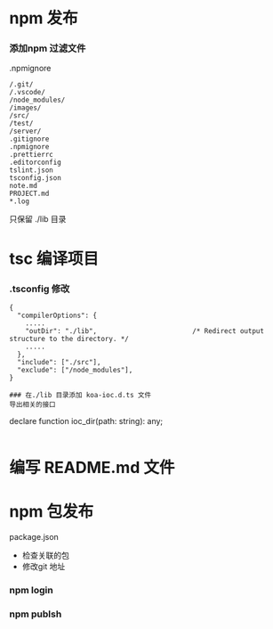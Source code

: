 # npm 发布
### 添加npm 过滤文件
.npmignore
```
/.git/
/.vscode/
/node_modules/
/images/
/src/
/test/
/server/
.gitignore
.npmignore
.prettierrc
.editorconfig
tslint.json
tsconfig.json
note.md
PROJECT.md
*.log
```
只保留 ./lib 目录
# tsc 编译项目
### .tsconfig 修改
```
{
  "compilerOptions": {
    .....
    "outDir": "./lib",                        /* Redirect output structure to the directory. */
    .....
  },
  "include": ["./src"],
  "exclude": ["/node_modules"],
}

### 在./lib 目录添加 koa-ioc.d.ts 文件
导出相关的接口
```
declare function ioc_dir(path: string): any;
```

```
# 编写 README.md 文件 
# npm 包发布
package.json
- 检查关联的包
- 修改git 地址

### npm login
### npm publsh